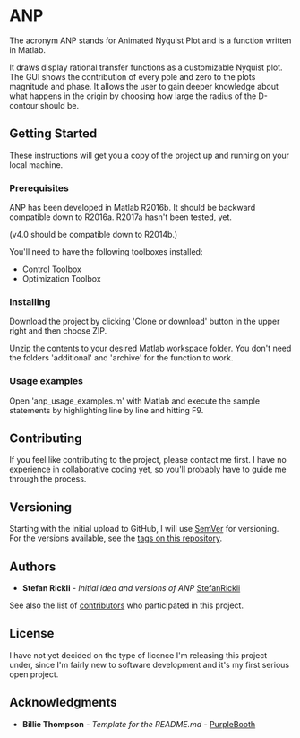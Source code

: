 # ANP
The acronym ANP stands for Animated Nyquist Plot and is a function written in Matlab.

It draws display rational transfer functions as a customizable Nyquist plot. The GUI shows the contribution of every pole and zero to the plots magnitude and phase. It allows the user to gain deeper knowledge about what happens in the origin by choosing how large the radius of the D-contour should be.

## Getting Started

These instructions will get you a copy of the project up and running on your local machine.

### Prerequisites

ANP has been developed in Matlab R2016b. It should be backward compatible down to R2016a. R2017a hasn't been tested, yet.

(v4.0 should be compatible down to R2014b.)

You'll need to have the following toolboxes installed:
* Control Toolbox
* Optimization Toolbox

### Installing

Download the project by clicking 'Clone or download' button in the upper right and then choose ZIP.

Unzip the contents to your desired Matlab workspace folder.
You don't need the folders 'additional' and 'archive' for the function to work.

### Usage examples

Open 'anp_usage_examples.m' with Matlab and execute the sample statements by highlighting line by line and hitting F9.

## Contributing

If you feel like contributing to the project, please contact me first. I have no experience in collaborative coding yet, so you'll probably have to guide me through the process.

## Versioning

Starting with the initial upload to GitHub, I will use [SemVer](http://semver.org/) for versioning. For the versions available, see the [tags on this repository](https://github.com/your/project/tags). 

## Authors
* **Stefan Rickli** - *Initial idea and versions of ANP* [StefanRickli](https://blogs.ethz.ch/ricklis)

See also the list of [contributors](https://github.com/your/project/contributors) who participated in this project.

## License

I have not yet decided on the type of licence I'm releasing this project under, since I'm fairly new to software development and it's my first serious open project.

## Acknowledgments

* **Billie Thompson** - *Template for the README.md* - [PurpleBooth](https://github.com/PurpleBooth)
